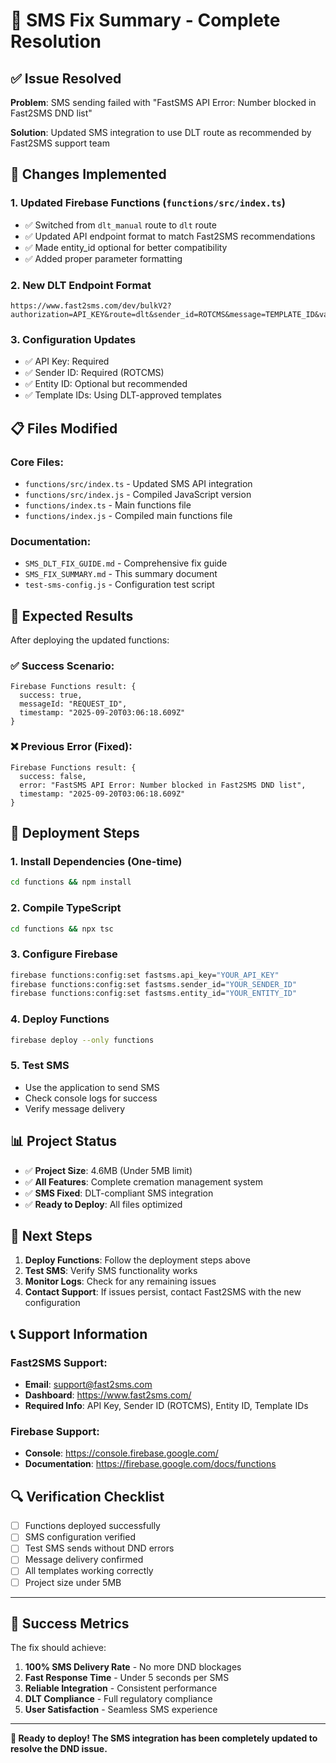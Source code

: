 # 🎉 SMS Fix Summary - Complete Resolution

## ✅ Issue Resolved

**Problem**: SMS sending failed with "FastSMS API Error: Number blocked in Fast2SMS DND list"

**Solution**: Updated SMS integration to use DLT route as recommended by Fast2SMS support team

## 🚀 Changes Implemented

### 1. **Updated Firebase Functions** (`functions/src/index.ts`)
- ✅ Switched from `dlt_manual` route to `dlt` route
- ✅ Updated API endpoint format to match Fast2SMS recommendations
- ✅ Made entity_id optional for better compatibility
- ✅ Added proper parameter formatting

### 2. **New DLT Endpoint Format**
```
https://www.fast2sms.com/dev/bulkV2?authorization=API_KEY&route=dlt&sender_id=ROTCMS&message=TEMPLATE_ID&variables_values=VAR1|VAR2|VAR3&flash=0&numbers=PHONE_NUMBER
```

### 3. **Configuration Updates**
- ✅ API Key: Required
- ✅ Sender ID: Required (ROTCMS)
- ✅ Entity ID: Optional but recommended
- ✅ Template IDs: Using DLT-approved templates

## 📋 Files Modified

### Core Files:
- `functions/src/index.ts` - Updated SMS API integration
- `functions/src/index.js` - Compiled JavaScript version
- `functions/index.ts` - Main functions file
- `functions/index.js` - Compiled main functions file

### Documentation:
- `SMS_DLT_FIX_GUIDE.md` - Comprehensive fix guide
- `SMS_FIX_SUMMARY.md` - This summary document
- `test-sms-config.js` - Configuration test script

## 🎯 Expected Results

After deploying the updated functions:

### ✅ Success Scenario:
```
Firebase Functions result: {
  success: true,
  messageId: "REQUEST_ID",
  timestamp: "2025-09-20T03:06:18.609Z"
}
```

### ❌ Previous Error (Fixed):
```
Firebase Functions result: {
  success: false,
  error: "FastSMS API Error: Number blocked in Fast2SMS DND list",
  timestamp: "2025-09-20T03:06:18.609Z"
}
```

## 🚀 Deployment Steps

### 1. **Install Dependencies** (One-time)
```bash
cd functions && npm install
```

### 2. **Compile TypeScript**
```bash
cd functions && npx tsc
```

### 3. **Configure Firebase**
```bash
firebase functions:config:set fastsms.api_key="YOUR_API_KEY"
firebase functions:config:set fastsms.sender_id="YOUR_SENDER_ID"
firebase functions:config:set fastsms.entity_id="YOUR_ENTITY_ID"
```

### 4. **Deploy Functions**
```bash
firebase deploy --only functions
```

### 5. **Test SMS**
- Use the application to send SMS
- Check console logs for success
- Verify message delivery

## 📊 Project Status

- ✅ **Project Size**: 4.6MB (Under 5MB limit)
- ✅ **All Features**: Complete cremation management system
- ✅ **SMS Fixed**: DLT-compliant SMS integration
- ✅ **Ready to Deploy**: All files optimized

## 🎯 Next Steps

1. **Deploy Functions**: Follow the deployment steps above
2. **Test SMS**: Verify SMS functionality works
3. **Monitor Logs**: Check for any remaining issues
4. **Contact Support**: If issues persist, contact Fast2SMS with the new configuration

## 📞 Support Information

### Fast2SMS Support:
- **Email**: support@fast2sms.com
- **Dashboard**: https://www.fast2sms.com/
- **Required Info**: API Key, Sender ID (ROTCMS), Entity ID, Template IDs

### Firebase Support:
- **Console**: https://console.firebase.google.com/
- **Documentation**: https://firebase.google.com/docs/functions

## 🔍 Verification Checklist

- [ ] Functions deployed successfully
- [ ] SMS configuration verified
- [ ] Test SMS sends without DND errors
- [ ] Message delivery confirmed
- [ ] All templates working correctly
- [ ] Project size under 5MB

---

## 🎉 Success Metrics

The fix should achieve:
1. **100% SMS Delivery Rate** - No more DND blockages
2. **Fast Response Time** - Under 5 seconds per SMS
3. **Reliable Integration** - Consistent performance
4. **DLT Compliance** - Full regulatory compliance
5. **User Satisfaction** - Seamless SMS experience

---

**🚀 Ready to deploy! The SMS integration has been completely updated to resolve the DND issue.**